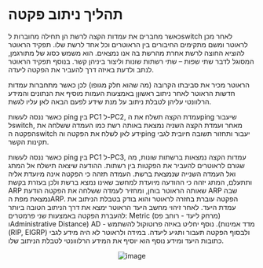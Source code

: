 # תהליך ניתוב פקטה  
כאשר מחברים את עמדות הקצה לרשת הן תחילה מחוברות לswitch לאחר מכן לראוטר ומשם מתקימים החיבורים בין הראוטרים וכל אחד לרשת שלו. תפקיד הראוטר להוציא החוצה לרשת אחרת מהרשת בה אנו נמצאים. הוא משמש כסוג של מתורגמן, המסוגל לדבר שתי שפות – שתי רשתות שונות וליצור ביניהן קשר. בנוסף תפקיד הראוטר לנתב ולדעת באיזה דרך להעביר את הפקטה ליעדה.

הראוטר מכיר את סביבתו הקרובה (מה שהוא חלק מגופו) לכן כאשר מתחברות עמדות חדשות הראוטר לאחר ניתוב ראשוןן באמצעות העמות מוסיף את הנתונים והמידע הרלוונטי עליהן לטבלת ניתוב על מנת שידע לפעם הבאה לאן עליו לגשת.

כאשר ננסה לעשות ping בין PC1 ל-PC2, עמדת הקצה תשלח את הping שיעבור לswitch, מאחר ועמדת הקצה השניה נמצאת באותה רשת כמו העמדה ששלחה את הפקטה הswitch ידע לאן לשלח את הפקטה והping יעבור ותחזור תשובה חיובית לגבי תקינות הקשר.

כאשר ננסה לעשות ping בין PC1 ל-PC3, עמדות הקצה נמצאות ברשתות שונות, מה שגורם לראוטרים להעביר את הפקטות בין רשתות. ההודעה שיצאה תישלח אל המתג ואל העמדה השנייה שנמצאת ברשת. העמדה תזהה כי הפקטה אינה מיועדת אליה ותתעלם, המתג יזהה כי ההודעה מיועדת למחשב שאינו נמצא ברשת ולכן בעזרת בקשת ARP שאותה הראוטר בוחן, ומחזיר לעמדה ששלחה את הפקטה הודעת ARP שבה נמצאת מפת הARP. הפקטה עוברת בחזרה לראוטר והוא בודק בטבלת הניתוב את עמדת היעד. לאחר זיהוי מחשב היעד הראוטר ימצא את דרך הניתוב הטובה ביותר להעברת הפקטה באמצעות שני פרמטרים: Metric (מרחק ליעד - רוחב פס) וAdministrative Distance) AD - מדד אמינות). נוסף יחליט באיזה פרוטוקול להשתמש (RIP, EIGRP) ולבסוף הפקטה תעבור ותגיע ליעדה. במידה ולראוטר לא היה מידע לגבי כתובות היעד ומידע נוסף הוא יוסיף את המידע הרלווונטי לטבלת הניתוב שלו.


<div align="center">

  ![image](https://github.com/user-attachments/assets/aa19537a-7dd0-4e67-8e67-1e3d03707505)

</div>
